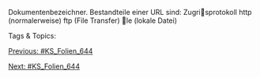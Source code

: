 Dokumentenbezeichner. Bestandteile einer URL sind:
Zugrisprotokoll
http (normalerweise)
ftp (File Transfer)
le (lokale Datei)

   Tags & Topics:
   

[Previous: #KS_Folien_644](KS_Folien_644.md)

[Next: #KS_Folien_644](KS_Folien_644.md)